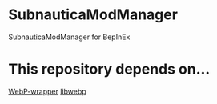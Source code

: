 # SubnauticaModManager
SubnauticaModManager for BepInEx

# This repository depends on...
[WebP-wrapper](https://github.com/JosePineiro/WebP-wrapper)
[libwebp](https://github.com/webmproject/libwebp)
